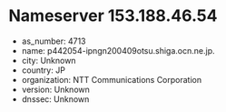 # Nameserver 153.188.46.54

* as_number: 4713
* name: p442054-ipngn200409otsu.shiga.ocn.ne.jp.
* city: Unknown
* country: JP
* organization: NTT Communications Corporation
* version: Unknown
* dnssec: Unknown
